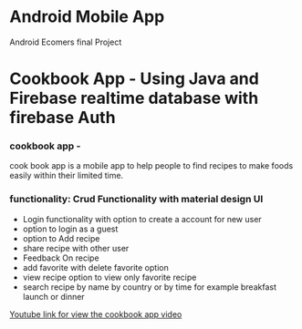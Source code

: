 # Android Mobile App
Android Ecomers final Project

# Cookbook App - Using Java and Firebase realtime database with firebase Auth
### cookbook app -
cook book app is a mobile app to help people to find recipes to make foods easily within their limited time. 

### functionality: Crud Functionality with material design UI
+ Login functionality with option to create a account for new user
+ option to login as a guest
+ option to Add recipe
+ share recipe with other user
+ Feedback On recipe
+ add favorite with delete favorite option
+ view recipe option to view only favorite recipe
+ search recipe by name by country or by time for example breakfast launch or dinner

[Youtube link for view the cookbook app video](https://www.youtube.com/watch?v=XzMOhcKxEPY&feature=youtu.be)



